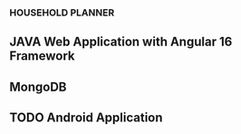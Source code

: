 ### HOUSEHOLD PLANNER

## JAVA Web Application with Angular 16 Framework

## MongoDB

## TODO Android Application